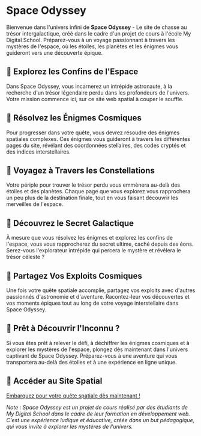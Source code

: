 # Space Odyssey

Bienvenue dans l'univers infini de **Space Odyssey** - Le site de chasse au trésor intergalactique, créé dans le cadre d'un projet de cours à l'école My Digital School. Préparez-vous à un voyage passionnant à travers les mystères de l'espace, où les étoiles, les planètes et les énigmes vous guideront vers une découverte épique.

## 🌌 Explorez les Confins de l'Espace

Dans Space Odyssey, vous incarnerez un intrépide astronaute, à la recherche d'un trésor légendaire perdu dans les profondeurs de l'univers. Votre mission commence ici, sur ce site web spatial à couper le souffle.

## 🌟 Résolvez les Énigmes Cosmiques

Pour progresser dans votre quête, vous devrez résoudre des énigmes spatiales complexes. Ces énigmes vous guideront à travers les différentes pages du site, révélant des coordonnées stellaires, des codes cryptés et des indices interstellaires.

## 🚀 Voyagez à Travers les Constellations

Votre périple pour trouver le trésor perdu vous emmènera au-delà des étoiles et des planètes. Chaque page que vous explorez vous rapprochera un peu plus de la destination finale, tout en vous faisant découvrir les merveilles de l'espace.

## 💫 Découvrez le Secret Galactique

À mesure que vous résolvez les énigmes et explorez les confins de l'espace, vous vous rapprocherez du secret ultime, caché depuis des éons. Serez-vous l'explorateur intrépide qui percera le mystère et révélera le trésor céleste ?

## 📡 Partagez Vos Exploits Cosmiques

Une fois votre quête spatiale accomplie, partagez vos exploits avec d'autres passionnés d'astronomie et d'aventure. Racontez-leur vos découvertes et vos moments épiques tout au long de votre voyage interstellaire dans Space Odyssey.

## 🌌 Prêt à Découvrir l'Inconnu ?

Si vous êtes prêt à relever le défi, à déchiffrer les énigmes cosmiques et à explorer les mystères de l'espace, plongez dès maintenant dans l'univers captivant de Space Odyssey. Préparez-vous à une aventure qui vous transportera au-delà des étoiles et à une expérience en ligne unique.

## 🚀 Accéder au Site Spatial

[Embarquez pour votre quête spatiale dès maintenant !](lien_vers_le_site)

*Note : Space Odyssey est un projet de cours réalisé par des étudiants de My Digital School dans le cadre de leur formation en développement web. C'est une expérience ludique et éducative, créée dans un but pédagogique, qui vous invite à explorer les mystères de l'univers.*